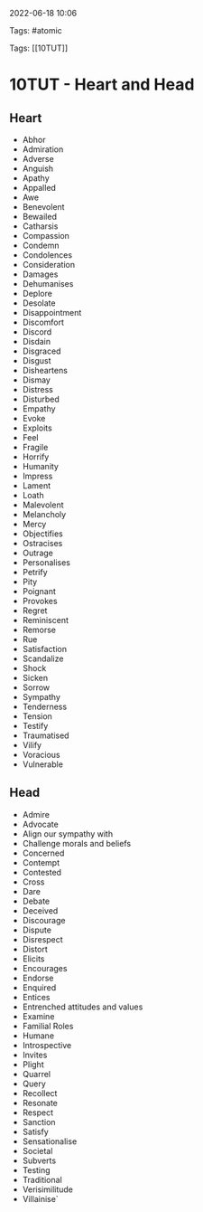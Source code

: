 2022-06-18 10:06

Tags: #atomic

Tags: [[10TUT]] 

# 10TUT - Heart and Head
## Heart
- Abhor
- Admiration
- Adverse
- Anguish
- Apathy
- Appalled
- Awe
- Benevolent
- Bewailed
- Catharsis
- Compassion
- Condemn
- Condolences
- Consideration
- Damages
- Dehumanises
- Deplore
- Desolate
- Disappointment
- Discomfort
- Discord
- Disdain
- Disgraced
- Disgust
- Disheartens
- Dismay
- Distress
- Disturbed
- Empathy
- Evoke
- Exploits
- Feel
- Fragile
- Horrify
- Humanity
- Impress
- Lament
- Loath
- Malevolent
- Melancholy
- Mercy
- Objectifies
- Ostracises
- Outrage
- Personalises
- Petrify
- Pity
- Poignant
- Provokes
- Regret
- Reminiscent
- Remorse
- Rue
- Satisfaction
- Scandalize
- Shock
- Sicken
- Sorrow
- Sympathy
- Tenderness
- Tension
- Testify
- Traumatised
- Vilify
- Voracious
- Vulnerable
## Head
- Admire
- Advocate
- Align our sympathy with
- Challenge morals and beliefs
- Concerned
- Contempt
- Contested
- Cross
- Dare
- Debate
- Deceived
- Discourage
- Dispute
- Disrespect
- Distort
- Elicits
- Encourages
- Endorse
- Enquired
- Entices
- Entrenched attitudes and values
- Examine
- Familial Roles
- Humane
- Introspective
- Invites
- Plight
- Quarrel
- Query
- Recollect
- Resonate
- Respect
- Sanction
- Satisfy
- Sensationalise
- Societal
- Subverts
- Testing
- Traditional
- Verisimilitude 
- Villainise`